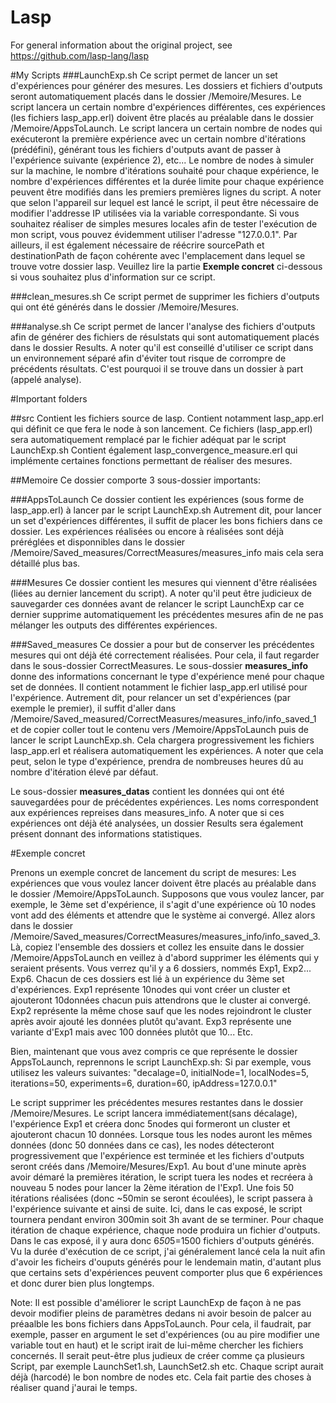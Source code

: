 Lasp
=======================================================

For general information about the original project, see https://github.com/lasp-lang/lasp

#My Scripts
###LaunchExp.sh
Ce script permet de lancer un set d'expériences pour générer des mesures.
Les dossiers et fichiers d'outputs seront automatiquement placés dans le dossier /Memoire/Mesures.
Le script lancera un certain nombre d'expériences différentes, ces expériences (les fichiers lasp_app.erl) doivent être placés au préalable dans le dossier /Memoire/AppsToLaunch.
Le script lancera un certain nombre de nodes qui exécuteront la première expérience avec un certain nombre d'itérations (prédéfini), générant tous les fichiers d'outputs avant de passer à l'expérience suivante (expérience 2), etc...
Le nombre de nodes à simuler sur la machine, le nombre d'itérations souhaité pour chaque expérience, le nombre d'expériences différentes et la durée limite pour chaque expérience peuvent être modifiés dans les premiers premières lignes du script. 
A noter que selon l'appareil sur lequel est lancé le script, il peut être nécessaire de modifier l'addresse IP utilisées via la variable correspondante.
Si vous souhaitez réaliser de simples mesures locales afin de tester l'exécution de mon script, vous pouvez évidemment utiliser l'adresse "127.0.0.1".
Par ailleurs, il est également nécessaire de réécrire sourcePath et destinationPath de façon cohérente avec l'emplacement dans lequel se trouve votre dossier lasp.
Veuillez lire la partie **Exemple concret** ci-dessous si vous souhaitez plus d'information sur ce script.



###clean_mesures.sh
Ce script permet de supprimer les fichiers d'outputs qui ont été générés dans le dossier /Memoire/Mesures.

###analyse.sh
Ce script permet de lancer l'analyse des fichiers d'outputs afin de générer des fichiers de résulstats qui sont automatiquement placés dans le dossier Results.
A noter qu'il est conseillé d'utiliser ce script dans un environnement séparé afin d'éviter tout risque de corrompre de précédents résultats. C'est pourquoi il se trouve dans un dossier à part (appelé analyse).

#Important folders

##src
Contient les fichiers source de lasp.
Contient notamment lasp_app.erl qui définit ce que fera le node à son lancement.
Ce fichiers (lasp_app.erl) sera automatiquement remplacé par le fichier adéquat par le script LaunchExp.sh
Contient également lasp_convergence_measure.erl qui implémente certaines fonctions permettant de réaliser des mesures.

##Memoire
Ce dossier comporte 3 sous-dossier importants:

###AppsToLaunch
Ce dossier contient les expériences (sous forme de lasp_app.erl) à lancer par le script LaunchExp.sh
Autrement dit, pour lancer un set d'expériences différentes, il suffit de placer les bons fichiers dans ce dossier.
Les expériences réalisées ou encore à réalisées sont déjà préréglées et disponnibles dans le dossier /Memoire/Saved_measures/CorrectMeasures/measures_info mais cela sera détaillé plus bas.

###Mesures
Ce dossier contient les mesures qui viennent d'être réalisées (liées au dernier lancement du script).
A noter qu'il peut être judicieux de sauvegarder ces données avant de relancer le script LaunchExp car ce dernier supprime automatiquement les précédentes mesures afin de ne pas mélanger les outputs des différentes expériences.

###Saved_measures
Ce dossier a pour but de conserver les précédentes mesures qui ont déjà été correctement réalisées. Pour cela, il faut regarder dans le sous-dossier CorrectMeasures.
Le sous-dossier **measures_info** donne des informations concernant le type d'expérience mené pour chaque set de données. Il contient notamment le fichier lasp_app.erl utilisé pour l'expérience.
Autrement dit, pour relancer un set d'expériences (par exemple le premier), il suffit d'aller dans /Memoire/Saved_measured/CorrectMeasures/measures_info/info_saved_1 et de copier coller tout le contenu vers /Memoire/AppsToLaunch puis de lancer le script LaunchExp.sh. Cela chargera progressivement les fichiers lasp_app.erl et réalisera automatiquement les expériences. A noter que cela peut, selon le type d'expérience, prendra de nombreuses heures dû au nombre d'itération élevé par défaut.

Le sous-dossier **measures_datas** contient les données qui ont été sauvegardées pour de précédentes expériences. Les noms correspondent aux expériences repreises dans measures_info. A noter que si ces expériences ont  déjà été analysées, un dossier Results sera également présent donnant des informations statistiques.


#Exemple concret

Prenons un exemple concret de lancement du script de mesures:
Les expériences que vous voulez lancer doivent être placés au préalable dans le dossier /Memoire/AppsToLaunch. 
Supposons que vous voulez lancer, par exemple, le 3ème set d'expérience, il s'agit d'une expérience où 10 nodes vont add des éléments et attendre que le système ai convergé.
Allez alors dans le dossier /Memoire/Saved_measures/CorrectMeasures/measures_info/info_saved_3. Là, copiez l'ensemble des dossiers et collez les ensuite dans le dossier /Memoire/AppsToLaunch en veillez à d'abord supprimer les éléments qui y seraient présents. Vous verrez qu'il y a 6 dossiers, nommés Exp1, Exp2... Exp6. Chacun de ces dossiers est lié à un expérience du 3ème set d'expériences.
Exp1 représente 10nodes qui vont créer un cluster et ajouteront 10données chacun puis attendrons que le cluster ai convergé.
Exp2 représente la même chose sauf que les nodes rejoindront le cluster après avoir ajouté les données plutôt qu'avant.
Exp3 représente une variante d'Exp1 mais avec 100 données plutôt que 10... Etc.

Bien, maintenant que vous avez compris ce que représente le dossier AppsToLaunch, reprennons le script LaunchExp.sh:
Si par exemple, vous utilisez les valeurs suivantes:
"decalage=0, initialNode=1, localNodes=5, iterations=50, experiments=6, duration=60, ipAddress=127.0.0.1"

Le script supprimer les précédentes mesures restantes dans le dossier /Memoire/Mesures.
Le script lancera immédiatement(sans décalage), l'expérience Exp1 et créera donc 5nodes qui formeront un cluster et ajouteront chacun 10 données.
Lorsque tous les nodes auront les mêmes données (donc 50 données dans ce cas), les nodes détecteront progressivement que l'expérience est terminée et les fichiers d'outputs seront créés dans /Memoire/Mesures/Exp1.
Au bout d'une minute après avoir démaré la premières itération, le script tuera les nodes et recréera à nouveau 5 nodes pour lancer la 2ème itération de l'Exp1.
Une fois 50 itérations réalisées (donc ~50min se seront écoulées), le script passera à l'expérience suivante et ainsi de suite.
Ici, dans le cas exposé, le script tournera pendant environ 300min soit 3h avant de se terminer. Pour chaque itération de chaque expérience, chaque node produira un fichier d'outputs.
Dans le cas exposé, il y aura donc 6*50*5=1500 fichiers d'outputs générés. Vu la durée d'exécution de ce script, j'ai généralement lancé cela la nuit afin d'avoir les ficheirs d'ouputs générés pour le lendemain matin, d'autant plus que certains sets d'expériences peuvent comporter plus que 6 expériences et donc durer bien plus longtemps.

Note: Il est possible d'améliorer le script LaunchExp de façon à ne pas devoir modifier pleins de paramètres dedans ni avoir besoin de palcer au préaalble les bons fichiers dans AppsToLaunch.
Pour cela, il faudrait, par exemple, passer en argument le set d'expériences (ou au pire modifier une variable tout en haut) et le script irait de lui-même chercher les fichiers concernés.
Il serait peut-être plus judieux de créer comme ça plusieurs Script, par exemple LaunchSet1.sh, LaunchSet2.sh etc. Chaque script aurait déjà (harcodé) le bon nombre de nodes etc.
Cela fait partie des choses à réaliser quand j'aurai le temps.


